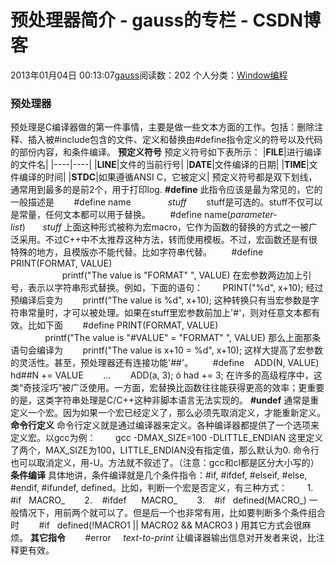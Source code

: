 # 预处理器简介 - gauss的专栏 - CSDN博客
2013年01月04日 00:13:07[gauss](https://me.csdn.net/mathlmx)阅读数：202
个人分类：[Window编程](https://blog.csdn.net/mathlmx/article/category/944343)

### 预处理器
预处理是C编译器做的第一件事情，主要是做一些文本方面的工作。包括：删除注释、插入被#include包含的文件、定义和替换由#define指令定义的符号以及代码的部份内容，和条件编译。
**预定义符号**
预定义符号如下表所示：
|__FILE__|进行编译的文件名|
|----|----|
|__LINE__|文件的当前行号|
|__DATE__|文件编译的日期|
|__TIME__|文件编译的时间|
|__STDC__|如果遵循ANSI C，它被定义|
预定义符号都是双下划线，通常用到最多的是前2个，用于打印log.
**#define**
此指令应该是最为常见的，它的一般描述是
       #define name               *stuff*
       stuff是可选的。stuff不仅可以是常量，任何文本都可以用于替换。
       #define name(*parameter-list*)       *stuff*
上面这种形式被称为宏macro，它作为函数的替换的方式之一被广泛采用。不过C++中不太推荐这种方法，转而使用模板。不过，宏函数还是有很特殊的地方，且模版亦不能代替。比如字符串代替。
       #define PRINT(FORMAT, VALUE)     \
                     printf("The value is "FORMAT" ", VALUE)
在宏参数两边加上引号，表示以字符串形式替换。例如，下面的语句：
       PRINT("%d", x+10);
经过预编译后变为
       printf("The value is %d", x+10);
这种转换只有当宏参数是字符串常量时，才可以被处理。如果在stuff里宏参数前加上'#'，则对任意文本都有效。比如下面
       #define PRINT(FORMAT, VALUE)     \
              printf("The value is "#VALUE" = "FORMAT" ", VALUE)
那么上面那条语句会编译为
       printf("The value is x+10 = %d", x+10);
这样大提高了宏参数的灵活性。甚至，预处理器还有连接功能'##'。
       #define    ADD(N, VALUE) hd##N += VALUE
       …
       ADD(a, 3); ó had += 3;
在许多的高级程序中，这类“奇技淫巧”被广泛使用。一方面，宏替换比函数往往能获得更高的效率；更重要的是，这类字符串处理是C/C++这种非脚本语言无法实现的。
**#undef**
通常是重定义一个宏。因为如果一个宏已经定义了，那么必须先取消定义，才能重新定义。
**命令行定义**
命令行定义就是通过编译器来定义。各种编译器都提供了一个选项来定义宏。以gcc为例：
       gcc -DMAX_SIZE=100 -DLITTLE_ENDIAN
这里定义了两个，MAX_SIZE为100，LITTLE_ENDIAN没有指定值，那么默认为0.
命令行也可以取消定义，用-U。方法就不叙述了。（注意：gcc和cl都是区分大小写的）
**条件编译**
具体地讲，条件编译就是几个条件指令：#if, #ifdef, #elseif, #else, #endif, #ifundef, defined。比如，判断一个宏是否定义，有三种方式：
       1.    #if   MACRO_
       2.    #ifdef      MACRO_
       3.    #if   defined(MACRO_)
一般情况下，用前两个就可以了。但是后一个也非常有用，比如要判断多个条件组合时
       #if   defined(!MACRO1 || MACRO2 && MACRO3 )
用其它方式会很麻烦。
**其它指令**
       #error     *text-to-print*
让编译器输出信息对开发者来说，比注释更有效。
